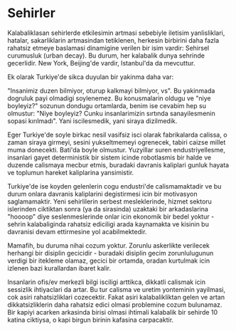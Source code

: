 # Sehirler

Kalabaliklasan sehirlerde etkilesimin artmasi sebebiyle iletisim yanlisliklari, hatalar, sakarliklarin artmasindan tetiklenen, herkesin birbirini daha fazla rahatsiz etmeye baslamasi dinamigine verilen bir isim vardir: Sehirsel curumusluk (urban decay). Bu durum, her kalabalik dunya sehrinde gecerlidir. New York, Beijing'de vardir, Istanbul'da da mevcuttur.

Ek olarak Turkiye'de sikca duyulan bir yakinma daha var:

"Insanimiz duzen bilmiyor, oturup kalkmayi bilmiyor, vs". Bu yakinmada dogruluk payi olmadigi soylenemez. Bu konusmalarin oldugu ve "niye boyleyiz?" sozunun dondugu ortamlarda, benim ise cevabim hep su olmustur: "Niye boyleyiz? Cunku insanlarimizin sırtında sanayilesmenin sopasi kırılmadı". Yani iscilesmedik, yani siraya dizilmedik.

Eger Turkiye'de soyle birkac nesil vasifsiz isci olarak fabrikalarda calissa, o zaman siraya girmeyi, sesini yukseltmemeyi ogrenecek, tabiri caizse millet muma donecekti. Bati'da boyle olmustur. Yuzyillar suren endustriyellesme, insanlari gayet deterministik bir sistem icinde robotlasmis bir halde ve duzende calismaya mecbur etmis, buradaki davranis kaliplari gunluk hayata ve toplumun hareket kaliplarina yansimistir.

Turkiye'de ise koyden gelenlerin cogu endustri'de calismamaktadir ve bu durum onlara davranis kaliplarini degistirmesi icin bir motivasyon saglamamaktir. Yeni sehirlilerin serbest mesleklerinde, hizmet sektoru islerinden ciktiktan sonra (ya da sirasinda) uzaktaki bir arkadaslarina "hoooop" diye seslenmeslerinde onlar icin ekonomik bir bedel yoktur - sehrin kalabaliginda rahatsiz ediciligi arada kaynamakta ve kisinin bu davranisi devam ettirmesine yol acabilmektedir.

Mamafih, bu duruma nihai cozum yoktur. Zorunlu askerlikte verilecek herhangi bir disiplin gecicidir - buradaki disiplin gecim zorunlulugunun verdigi bir itekleme olamaz, gecici bir ortamda, oradan kurtulmak icin izlenen bazi kurallardan ibaret kalir.

Insanlarin ofis/ev merkezli bilgi isciligi arttikca, dikkatli calismak icin sessizlik ihtiyaclari da artar. Bu tur calisma ve uretim yonteminin yayilmasi, cok asiri rahatsizliklari cozecektir. Fakat asiri kalabalikliktan gelen ve artan dikkatsizliklerin daha rahatsiz edici olmasi problemine cozum bulunamaz. Bir kapiyi acarken arkasinda birisi olmasi ihtimali kalabalik bir sehirde 10 katina ciktiysa, o kapi birgun birinin kafasina carpacaktir.




